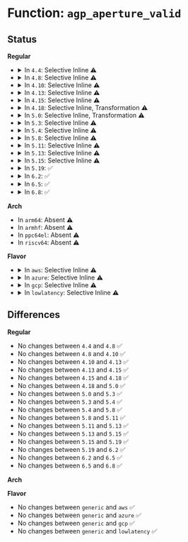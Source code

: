 # Function: <code>agp_aperture_valid</code>

## Status
<b>Regular</b>
<ul>
<li>
<details>
<summary>In <code>4.4</code>: Selective Inline ⚠️</summary>

```c
int agp_aperture_valid(u64 aper, u32 size);
```

**Collision:** Unique Static

**Inline:** Selective

**Transformation:** False

**Instances:**

```
In drivers/char/agp/amd64-agp.c (ffffffff8151f9b0)
Location: drivers/char/agp/amd64-agp.c:243
Inline: True
Direct callers:
  - drivers/char/agp/amd64-agp.c:agp_amd64_probe
  - drivers/char/agp/amd64-agp.c:agp_amd64_probe
  - drivers/char/agp/amd64-agp.c:agp_amd64_probe
  - drivers/char/agp/amd64-agp.c:agp_amd64_probe
  - drivers/char/agp/amd64-agp.c:agp_amd64_probe
```
**Symbols:**

```
ffffffff8151f9b0-ffffffff8151fa90: agp_aperture_valid (STB_LOCAL)
```
</details>
</li>
<li>
<details>
<summary>In <code>4.8</code>: Selective Inline ⚠️</summary>

```c
int agp_aperture_valid(u64 aper, u32 size);
```

**Collision:** Unique Static

**Inline:** Selective

**Transformation:** False

**Instances:**

```
In drivers/char/agp/amd64-agp.c (ffffffff81572810)
Location: drivers/char/agp/amd64-agp.c:243
Inline: True
Direct callers:
  - drivers/char/agp/amd64-agp.c:agp_amd64_probe
  - drivers/char/agp/amd64-agp.c:agp_amd64_probe
  - drivers/char/agp/amd64-agp.c:agp_amd64_probe
  - drivers/char/agp/amd64-agp.c:agp_amd64_probe
  - drivers/char/agp/amd64-agp.c:agp_amd64_probe
```
**Symbols:**

```
ffffffff81572810-ffffffff815728e9: agp_aperture_valid (STB_LOCAL)
```
</details>
</li>
<li>
<details>
<summary>In <code>4.10</code>: Selective Inline ⚠️</summary>

```c
int agp_aperture_valid(u64 aper, u32 size);
```

**Collision:** Unique Static

**Inline:** Selective

**Transformation:** False

**Instances:**

```
In drivers/char/agp/amd64-agp.c (ffffffff8159eea0)
Location: drivers/char/agp/amd64-agp.c:243
Inline: True
Direct callers:
  - drivers/char/agp/amd64-agp.c:agp_amd64_probe
  - drivers/char/agp/amd64-agp.c:agp_amd64_probe
  - drivers/char/agp/amd64-agp.c:agp_amd64_probe
  - drivers/char/agp/amd64-agp.c:agp_amd64_probe
  - drivers/char/agp/amd64-agp.c:agp_amd64_probe
```
**Symbols:**

```
ffffffff8159eea0-ffffffff8159ef79: agp_aperture_valid (STB_LOCAL)
```
</details>
</li>
<li>
<details>
<summary>In <code>4.13</code>: Selective Inline ⚠️</summary>

```c
int agp_aperture_valid(u64 aper, u32 size);
```

**Collision:** Unique Static

**Inline:** Selective

**Transformation:** False

**Instances:**

```
In drivers/char/agp/amd64-agp.c (ffffffff815b2d70)
Location: drivers/char/agp/amd64-agp.c:243
Inline: True
Direct callers:
  - drivers/char/agp/amd64-agp.c:agp_amd64_probe
  - drivers/char/agp/amd64-agp.c:agp_amd64_probe
  - drivers/char/agp/amd64-agp.c:agp_amd64_probe
  - drivers/char/agp/amd64-agp.c:agp_amd64_probe
  - drivers/char/agp/amd64-agp.c:agp_amd64_probe
```
**Symbols:**

```
ffffffff815b2d70-ffffffff815b2e43: agp_aperture_valid (STB_LOCAL)
```
</details>
</li>
<li>
<details>
<summary>In <code>4.15</code>: Selective Inline ⚠️</summary>

```c
int agp_aperture_valid(u64 aper, u32 size);
```

**Collision:** Unique Static

**Inline:** Selective

**Transformation:** False

**Instances:**

```
In drivers/char/agp/amd64-agp.c (ffffffff816199b0)
Location: drivers/char/agp/amd64-agp.c:243
Inline: True
Direct callers:
  - drivers/char/agp/amd64-agp.c:agp_amd64_probe
  - drivers/char/agp/amd64-agp.c:agp_amd64_probe
  - drivers/char/agp/amd64-agp.c:agp_amd64_probe
  - drivers/char/agp/amd64-agp.c:agp_amd64_probe
  - drivers/char/agp/amd64-agp.c:agp_amd64_probe
```
**Symbols:**

```
ffffffff816199b0-ffffffff81619a83: agp_aperture_valid (STB_LOCAL)
```
</details>
</li>
<li>
<details>
<summary>In <code>4.18</code>: Selective Inline, Transformation ⚠️</summary>

```c
int agp_aperture_valid(u64 aper, u32 size);
```

**Collision:** Unique Static

**Inline:** Selective

**Transformation:** True

**Instances:**

```
In drivers/char/agp/amd64-agp.c (0)
Location: drivers/char/agp/amd64-agp.c:243
Inline: True
Direct callers:
  - drivers/char/agp/amd64-agp.c:agp_amd64_probe
  - drivers/char/agp/amd64-agp.c:agp_amd64_probe
  - drivers/char/agp/amd64-agp.c:agp_amd64_probe
  - drivers/char/agp/amd64-agp.c:agp_amd64_probe
  - drivers/char/agp/amd64-agp.c:agp_amd64_probe
```
**Symbols:**

```
ffffffff81653660-ffffffff816536fe: agp_aperture_valid (STB_LOCAL)
ffffffff81653c78-ffffffff81653cc7: agp_aperture_valid.cold.6 (STB_LOCAL)
```
</details>
</li>
<li>
<details>
<summary>In <code>5.0</code>: Selective Inline, Transformation ⚠️</summary>

```c
int agp_aperture_valid(u64 aper, u32 size);
```

**Collision:** Unique Static

**Inline:** Selective

**Transformation:** True

**Instances:**

```
In drivers/char/agp/amd64-agp.c (ffffffff816718d0)
Location: drivers/char/agp/amd64-agp.c:243
Inline: True
Direct callers:
  - drivers/char/agp/amd64-agp.c:agp_amd64_probe
  - drivers/char/agp/amd64-agp.c:agp_amd64_probe
  - drivers/char/agp/amd64-agp.c:agp_amd64_probe
  - drivers/char/agp/amd64-agp.c:agp_amd64_probe
  - drivers/char/agp/amd64-agp.c:agp_amd64_probe
```
**Symbols:**

```
ffffffff81671860-ffffffff816718fe: agp_aperture_valid (STB_LOCAL)
ffffffff81671e78-ffffffff81671ec7: agp_aperture_valid.cold.6 (STB_LOCAL)
```
</details>
</li>
<li>
<details>
<summary>In <code>5.3</code>: Selective Inline ⚠️</summary>

```c
int agp_aperture_valid(u64 aper, u32 size);
```

**Collision:** Unique Static

**Inline:** Selective

**Transformation:** False

**Instances:**

```
In drivers/char/agp/amd64-agp.c (ffffffff816a7473)
Location: drivers/char/agp/amd64-agp.c:244
Inline: True
Direct callers:
  - drivers/char/agp/amd64-agp.c:agp_amd64_probe
  - drivers/char/agp/amd64-agp.c:agp_amd64_probe
  - drivers/char/agp/amd64-agp.c:agp_amd64_probe
  - drivers/char/agp/amd64-agp.c:agp_amd64_probe
  - drivers/char/agp/amd64-agp.c:agp_amd64_probe
```
**Symbols:**

```
ffffffff816a7473-ffffffff816a7548: agp_aperture_valid (STB_LOCAL)
```
</details>
</li>
<li>
<details>
<summary>In <code>5.4</code>: Selective Inline ⚠️</summary>

```c
int agp_aperture_valid(u64 aper, u32 size);
```

**Collision:** Unique Static

**Inline:** Selective

**Transformation:** False

**Instances:**

```
In drivers/char/agp/amd64-agp.c (ffffffff816ca1b3)
Location: drivers/char/agp/amd64-agp.c:244
Inline: True
Direct callers:
  - drivers/char/agp/amd64-agp.c:agp_amd64_probe
  - drivers/char/agp/amd64-agp.c:agp_amd64_probe
  - drivers/char/agp/amd64-agp.c:agp_amd64_probe
  - drivers/char/agp/amd64-agp.c:agp_amd64_probe
  - drivers/char/agp/amd64-agp.c:agp_amd64_probe
```
**Symbols:**

```
ffffffff816ca1b3-ffffffff816ca288: agp_aperture_valid (STB_LOCAL)
```
</details>
</li>
<li>
<details>
<summary>In <code>5.8</code>: Selective Inline ⚠️</summary>

```c
int agp_aperture_valid(u64 aper, u32 size);
```

**Collision:** Unique Static

**Inline:** Selective

**Transformation:** False

**Instances:**

```
In drivers/char/agp/amd64-agp.c (ffffffff8177ef7f)
Location: drivers/char/agp/amd64-agp.c:244
Inline: True
Direct callers:
  - drivers/char/agp/amd64-agp.c:fix_northbridge
  - drivers/char/agp/amd64-agp.c:fix_northbridge
  - drivers/char/agp/amd64-agp.c:fix_northbridge
```
**Symbols:**

```
ffffffff8177ef7f-ffffffff8177f054: agp_aperture_valid (STB_LOCAL)
```
</details>
</li>
<li>
<details>
<summary>In <code>5.11</code>: Selective Inline ⚠️</summary>

```c
int agp_aperture_valid(u64 aper, u32 size);
```

**Collision:** Unique Static

**Inline:** Selective

**Transformation:** False

**Instances:**

```
In drivers/char/agp/amd64-agp.c (ffffffff81c09653)
Location: drivers/char/agp/amd64-agp.c:244
Inline: True
Direct callers:
  - drivers/char/agp/amd64-agp.c:fix_northbridge
  - drivers/char/agp/amd64-agp.c:fix_northbridge
  - drivers/char/agp/amd64-agp.c:fix_northbridge
```
**Symbols:**

```
ffffffff81c09653-ffffffff81c09728: agp_aperture_valid (STB_LOCAL)
```
</details>
</li>
<li>
<details>
<summary>In <code>5.13</code>: Selective Inline ⚠️</summary>

```c
int agp_aperture_valid(u64 aper, u32 size);
```

**Collision:** Unique Static

**Inline:** Selective

**Transformation:** False

**Instances:**

```
In drivers/char/agp/amd64-agp.c (ffffffff81bfaffc)
Location: drivers/char/agp/amd64-agp.c:244
Inline: True
Direct callers:
  - drivers/char/agp/amd64-agp.c:fix_northbridge
  - drivers/char/agp/amd64-agp.c:fix_northbridge
  - drivers/char/agp/amd64-agp.c:fix_northbridge
```
**Symbols:**

```
ffffffff81bfaffc-ffffffff81bfb0d1: agp_aperture_valid (STB_LOCAL)
```
</details>
</li>
<li>
<details>
<summary>In <code>5.15</code>: Selective Inline ⚠️</summary>

```c
int agp_aperture_valid(u64 aper, u32 size);
```

**Collision:** Unique Static

**Inline:** Selective

**Transformation:** False

**Instances:**

```
In drivers/char/agp/amd64-agp.c (ffffffff81cfbbad)
Location: drivers/char/agp/amd64-agp.c:244
Inline: True
Direct callers:
  - drivers/char/agp/amd64-agp.c:fix_northbridge
  - drivers/char/agp/amd64-agp.c:fix_northbridge
  - drivers/char/agp/amd64-agp.c:fix_northbridge
```
**Symbols:**

```
ffffffff81cfbbad-ffffffff81cfbc82: agp_aperture_valid (STB_LOCAL)
```
</details>
</li>
<li>
<details>
<summary>In <code>5.19</code>: ✅</summary>

```c
int agp_aperture_valid(u64 aper, u32 size);
```

**Collision:** Unique Static

**Inline:** No

**Transformation:** False

**Instances:**

```
In drivers/char/agp/amd64-agp.c (ffffffff81ec4332)
Location: drivers/char/agp/amd64-agp.c:244
Inline: False
Direct callers:
  - drivers/char/agp/amd64-agp.c:fix_northbridge
  - drivers/char/agp/amd64-agp.c:fix_northbridge
  - drivers/char/agp/amd64-agp.c:fix_northbridge
```
**Symbols:**

```
ffffffff81ec4332-ffffffff81ec441f: agp_aperture_valid (STB_LOCAL)
```
</details>
</li>
<li>
<details>
<summary>In <code>6.2</code>: ✅</summary>

```c
int agp_aperture_valid(u64 aper, u32 size);
```

**Collision:** Unique Static

**Inline:** No

**Transformation:** False

**Instances:**

```
In drivers/char/agp/amd64-agp.c (ffffffff81aa0680)
Location: drivers/char/agp/amd64-agp.c:244
Inline: False
Direct callers:
  - drivers/char/agp/amd64-agp.c:fix_northbridge
  - drivers/char/agp/amd64-agp.c:fix_northbridge
  - drivers/char/agp/amd64-agp.c:fix_northbridge
```
**Symbols:**

```
ffffffff81aa0680-ffffffff81aa0777: agp_aperture_valid (STB_LOCAL)
```
</details>
</li>
<li>
<details>
<summary>In <code>6.5</code>: ✅</summary>

```c
int agp_aperture_valid(u64 aper, u32 size);
```

**Collision:** Unique Static

**Inline:** No

**Transformation:** False

**Instances:**

```
In drivers/char/agp/amd64-agp.c (ffffffff81aebfa0)
Location: drivers/char/agp/amd64-agp.c:244
Inline: False
Direct callers:
  - drivers/char/agp/amd64-agp.c:fix_northbridge
  - drivers/char/agp/amd64-agp.c:fix_northbridge
  - drivers/char/agp/amd64-agp.c:fix_northbridge
```
**Symbols:**

```
ffffffff81aebfa0-ffffffff81aec093: agp_aperture_valid (STB_LOCAL)
```
</details>
</li>
<li>
<details>
<summary>In <code>6.8</code>: ✅</summary>

```c
int agp_aperture_valid(u64 aper, u32 size);
```

**Collision:** Unique Static

**Inline:** No

**Transformation:** False

**Instances:**

```
In drivers/char/agp/amd64-agp.c (ffffffff81b3f4e0)
Location: drivers/char/agp/amd64-agp.c:244
Inline: False
Direct callers:
  - drivers/char/agp/amd64-agp.c:fix_northbridge
  - drivers/char/agp/amd64-agp.c:fix_northbridge
  - drivers/char/agp/amd64-agp.c:fix_northbridge
```
**Symbols:**

```
ffffffff81b3f4e0-ffffffff81b3f5d3: agp_aperture_valid (STB_LOCAL)
```
</details>
</li>
</ul>
<b>Arch</b>
<ul>
<li>
In <code>arm64</code>: Absent ⚠️
</li>
<li>
In <code>armhf</code>: Absent ⚠️
</li>
<li>
In <code>ppc64el</code>: Absent ⚠️
</li>
<li>
In <code>riscv64</code>: Absent ⚠️
</li>
</ul>
<b>Flavor</b>
<ul>
<li>
<details>
<summary>In <code>aws</code>: Selective Inline ⚠️</summary>

```c
int agp_aperture_valid(u64 aper, u32 size);
```

**Collision:** Unique Static

**Inline:** Selective

**Transformation:** False

**Instances:**

```
In drivers/char/agp/amd64-agp.c (ffffffff8168fc03)
Location: drivers/char/agp/amd64-agp.c:244
Inline: True
Direct callers:
  - drivers/char/agp/amd64-agp.c:agp_amd64_probe
  - drivers/char/agp/amd64-agp.c:agp_amd64_probe
  - drivers/char/agp/amd64-agp.c:agp_amd64_probe
  - drivers/char/agp/amd64-agp.c:agp_amd64_probe
  - drivers/char/agp/amd64-agp.c:agp_amd64_probe
```
**Symbols:**

```
ffffffff8168fc03-ffffffff8168fcd8: agp_aperture_valid (STB_LOCAL)
```
</details>
</li>
<li>
<details>
<summary>In <code>azure</code>: Selective Inline ⚠️</summary>

```c
int agp_aperture_valid(u64 aper, u32 size);
```

**Collision:** Unique Static

**Inline:** Selective

**Transformation:** False

**Instances:**

```
In drivers/char/agp/amd64-agp.c (ffffffff8166d5f3)
Location: drivers/char/agp/amd64-agp.c:244
Inline: True
Direct callers:
  - drivers/char/agp/amd64-agp.c:agp_amd64_probe
  - drivers/char/agp/amd64-agp.c:agp_amd64_probe
  - drivers/char/agp/amd64-agp.c:agp_amd64_probe
  - drivers/char/agp/amd64-agp.c:agp_amd64_probe
  - drivers/char/agp/amd64-agp.c:agp_amd64_probe
```
**Symbols:**

```
ffffffff8166d5f3-ffffffff8166d6c8: agp_aperture_valid (STB_LOCAL)
```
</details>
</li>
<li>
<details>
<summary>In <code>gcp</code>: Selective Inline ⚠️</summary>

```c
int agp_aperture_valid(u64 aper, u32 size);
```

**Collision:** Unique Static

**Inline:** Selective

**Transformation:** False

**Instances:**

```
In drivers/char/agp/amd64-agp.c (ffffffff816bde73)
Location: drivers/char/agp/amd64-agp.c:244
Inline: True
Direct callers:
  - drivers/char/agp/amd64-agp.c:agp_amd64_probe
  - drivers/char/agp/amd64-agp.c:agp_amd64_probe
  - drivers/char/agp/amd64-agp.c:agp_amd64_probe
  - drivers/char/agp/amd64-agp.c:agp_amd64_probe
  - drivers/char/agp/amd64-agp.c:agp_amd64_probe
```
**Symbols:**

```
ffffffff816bde73-ffffffff816bdf48: agp_aperture_valid (STB_LOCAL)
```
</details>
</li>
<li>
<details>
<summary>In <code>lowlatency</code>: Selective Inline ⚠️</summary>

```c
int agp_aperture_valid(u64 aper, u32 size);
```

**Collision:** Unique Static

**Inline:** Selective

**Transformation:** False

**Instances:**

```
In drivers/char/agp/amd64-agp.c (ffffffff816d8443)
Location: drivers/char/agp/amd64-agp.c:244
Inline: True
Direct callers:
  - drivers/char/agp/amd64-agp.c:agp_amd64_probe
  - drivers/char/agp/amd64-agp.c:agp_amd64_probe
  - drivers/char/agp/amd64-agp.c:agp_amd64_probe
  - drivers/char/agp/amd64-agp.c:agp_amd64_probe
  - drivers/char/agp/amd64-agp.c:agp_amd64_probe
```
**Symbols:**

```
ffffffff816d8443-ffffffff816d8518: agp_aperture_valid (STB_LOCAL)
```
</details>
</li>
</ul>

## Differences
<b>Regular</b>
<ul>
<li>
No changes between <code>4.4</code> and <code>4.8</code> ✅
</li>
<li>
No changes between <code>4.8</code> and <code>4.10</code> ✅
</li>
<li>
No changes between <code>4.10</code> and <code>4.13</code> ✅
</li>
<li>
No changes between <code>4.13</code> and <code>4.15</code> ✅
</li>
<li>
No changes between <code>4.15</code> and <code>4.18</code> ✅
</li>
<li>
No changes between <code>4.18</code> and <code>5.0</code> ✅
</li>
<li>
No changes between <code>5.0</code> and <code>5.3</code> ✅
</li>
<li>
No changes between <code>5.3</code> and <code>5.4</code> ✅
</li>
<li>
No changes between <code>5.4</code> and <code>5.8</code> ✅
</li>
<li>
No changes between <code>5.8</code> and <code>5.11</code> ✅
</li>
<li>
No changes between <code>5.11</code> and <code>5.13</code> ✅
</li>
<li>
No changes between <code>5.13</code> and <code>5.15</code> ✅
</li>
<li>
No changes between <code>5.15</code> and <code>5.19</code> ✅
</li>
<li>
No changes between <code>5.19</code> and <code>6.2</code> ✅
</li>
<li>
No changes between <code>6.2</code> and <code>6.5</code> ✅
</li>
<li>
No changes between <code>6.5</code> and <code>6.8</code> ✅
</li>
</ul>
<b>Arch</b>
<ul>
</ul>
<b>Flavor</b>
<ul>
<li>
No changes between <code>generic</code> and <code>aws</code> ✅
</li>
<li>
No changes between <code>generic</code> and <code>azure</code> ✅
</li>
<li>
No changes between <code>generic</code> and <code>gcp</code> ✅
</li>
<li>
No changes between <code>generic</code> and <code>lowlatency</code> ✅
</li>
</ul>
